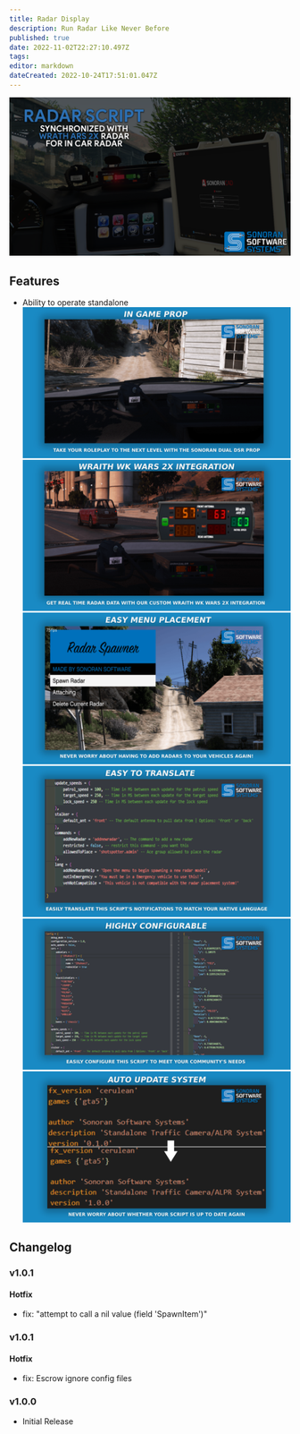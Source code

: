 ```yaml
---
title: Radar Display 
description: Run Radar Like Never Before
published: true
date: 2022-11-02T22:27:10.497Z
tags: 
editor: markdown
dateCreated: 2022-10-24T17:51:01.047Z
---
```


![rada1.png](/radar/rada1.png)
## Features
- Ability to operate standalone
![in_game_prop_radar.png](/radar/in_game_prop_radar.png)
![wraith_integration_radar.png](/radar/wraith_integration_radar.png)
![menu_placement_radar.png](/radar/menu_placement_radar.png)
![easy_translate_radar.png](/radar/easy_translate_radar.png)
![highly_config_radar.png](/radar/highly_config_radar.png)
![auto-update-feature.png](/speed-camera/auto-update-feature.png)
## Changelog
### v1.0.1
#### Hotfix
- fix: "attempt to call a nil value (field 'SpawnItem')"

### v1.0.1
#### Hotfix
- fix: Escrow ignore config files
### v1.0.0
- Initial Release
